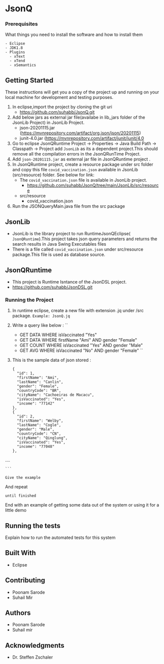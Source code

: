# JsonQ

### Prerequisites

What things you need to install the software and how to install them

```
- Eclipse
- JDK1.8
- Plugins
  - xText
  - xTend
  - xSemantics    
```

## Getting Started

These instructions will get you a copy of the project up and running on your local machine for development and testing purposes. 

1. In eclipse,import the project by cloning the git uri
      - https://github.com/suhabb/JsonQ.git
2. Add below jars as external jar file(availabe in lib_jars folder of the JsonLib Project) in JsonLib Project.
    - json-20201115.jar (https://mvnrepository.com/artifact/org.json/json/20201115)
    - junit-4.0.jar (https://mvnrepository.com/artifact/junit/junit/4.0
3. Go to eclipse JsonQRuntime Project -> Properties -> Java Build Path -> Classpath -> Project add `JsonLib` as its a dependent project.This should remove all the compilation errors in the JsonQRunTime Project.
4. Add ``json-20201115.jar`` as external jar file in JsonQRuntime project .
5.  In JsonQRuntime project, create a resource package under src folder and copy this file ``covid_vaccination.json`` available in JsonLib (src/resource) folder. See below for link:
      - The ``covid_vaccination.json`` file is available in JsonLib project.
        - https://github.com/suhabb/JsonQ/tree/main/JsonLib/src/resource
      - src/resource
        - covid_vaccination.json
  6. Run the JSONQueryMain.java file from the src package
  
## JsonLib
  - JsonLib is the library project to run RuntimeJsonQEclipse( ``JsonQRuntime``).This project takes json query parameters and returns the search results in Java Swing Executables files
  - There is a file called ``covid_vaccination.json`` under src/resource package.This file is used as database source.
 
## JsonQRuntime
  - This project is Runtime Isntance of the JsonDSL project.
  - https://github.com/suhabb/JsonDSL.git
     
### Running the Project

1. In runtime eclipse, create a  new file with extension .jq under /src package.
    ``
    Example: JsonQ.jq
    `` 
3. Write a query like below :
    ``
      - GET DATA WHERE isVaccinated "Yes"
      - GET DATA WHERE firstName "Ami" AND gender "Female"
      - GET COUNT WHERE isVaccinated "Yes" AND gender "Male"
      - GET AVG WHERE isVaccinated "No" AND gender "Female"
    ``
    
4. This is the sample data of json stored : 
    ```
    {
      "id": 1,
      "firstName": "Ami",
      "lastName": "Canlin",
      "gender": "Female",
      "countryCode": "BR",
      "cityName": "Cachoeiras de Macacu",
      "isVaccinated": "Yes",
      "income": "77142"
	},
	{
      "id": 2,
      "firstName": "Welby",
      "lastName": "Cogle",
      "gender": "Male",
      "countryCode": "CN",
      "cityName": "Qinglung",
      "isVaccinated": "Yes",
      "income": "77048"
	},
  ....
    
    ```
```
Give the example
```

And repeat

```
until finished
```

End with an example of getting some data out of the system or using it for a little demo

## Running the tests

Explain how to run the automated tests for this system


## Built With

* Eclipse 

## Contributing

 - Poonam Sarode
 - Suhail Mir


## Authors

* Poonam Sarode
* Suhail mir

## Acknowledgments

* Dr. Steffen Zschaler

